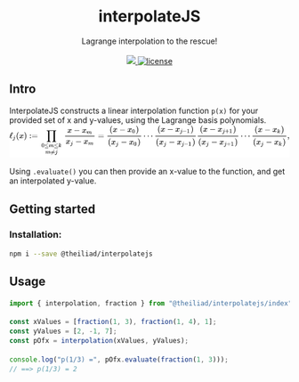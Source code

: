 <p align="center">
	<h1 align="center">interpolateJS</h1>
	<p align="center">
		Lagrange interpolation to the rescue!
		<br /><br />
		<a href="https://www.npmjs.com/package/@theiliad/interpolatejs">
			<img src="https://img.shields.io/npm/v/@theiliad/interpolatejs.svg" />
		</a>
		<a href="https://github.com/GopherLabsLtd/interpolateJS/blob/master/LICENSE.md">
		    <img src="https://img.shields.io/npm/l/@theiliad/interpolatejs.svg" alt="license">
		</a>
	</p>
</p>

## Intro
InterpolateJS constructs a linear interpolation function `p(x)` for your provided set of x and y-values, using the Lagrange basis polynomials.
!["Lagrange basis polynomials"](./docs/basis_polynomial.svg)

Using `.evaluate()` you can then provide an x-value to the function, and get an interpolated y-value.

## Getting started

### Installation:
```bash
npm i --save @theiliad/interpolatejs
```

## Usage
```js
import { interpolation, fraction } from "@theiliad/interpolatejs/index";

const xValues = [fraction(1, 3), fraction(1, 4), 1];
const yValues = [2, -1, 7];
const pOfx = interpolation(xValues, yValues);

console.log("p(1/3) =", pOfx.evaluate(fraction(1, 3)));
// ==> p(1/3) = 2
```
